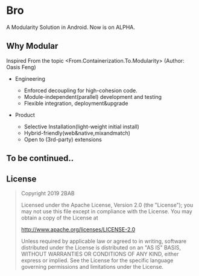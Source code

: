 # Bro

A Modularity Solution in Android. Now is on ALPHA.

## Why Modular

Inspired From the topic <From.Containerization.To.Modularity> (Author: Oasis Feng)

- Engineering
  - Enforced decoupling for high-cohesion code.
  - Module-independent(parallel) development and testing
  - Flexible integration, deployment&upgrade

- Product
  - Selective Installation(light-weight initial install)
  - Hybrid-friendly(web&native,mixandmatch)
  - Open to (3rd-party) extensions
  
## To be continued..

## License

>
> Copyright 2019 2BAB
>
>Licensed under the Apache License, Version 2.0 (the "License");
you may not use this file except in compliance with the License.
You may obtain a copy of the License at
>
>   http://www.apache.org/licenses/LICENSE-2.0
>
> Unless required by applicable law or agreed to in writing, software
distributed under the License is distributed on an "AS IS" BASIS,
WITHOUT WARRANTIES OR CONDITIONS OF ANY KIND, either express or implied.
See the License for the specific language governing permissions and
limitations under the License.
